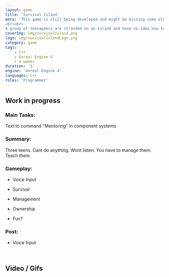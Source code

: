 ```yaml
---
layout: game
title: 'Survival Island'
meta: 'This game is still being developed and might be missing some elements like proper logo and final version of ingame assets.
<br><br>
A group of teenagears are stranded on an island and have no idea how to survive. Its your job to try and guide these defiant people and help them survive until they find a way to get home again.'
coverImg: img/survivalIsland.png
logo: img/survivalIslandLogo.png
category: game
tags:
    - C++
    - Unreal Engine 4
    - 4 weeks
duration: '1'
engine: 'Unreal Engine 4'
languages: C++
roles: 'Programmer'
---
```

## Work in progress

### Main Tasks:
Text to command
"Mentoring" in component systems

### Summary:
Three teens. Cant do anything. Wont listen. You have to manage them. Teach them. 

### Gameplay:
- Voice Input
- Survival
- Management

- Ownership
- Fun?

### Post:
- Voice Input

<br>

## Video / Gifs

<!-- <center>
<iframe width="80%" height="500" src="https://www.youtube.com/embed/aeAqtWXhf4c" frameborder="0" allow="autoplay; encrypted-media" allowfullscreen></iframe>
</center> -->
